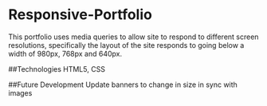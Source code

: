 # Responsive-Portfolio

This portfolio uses media queries to allow site to respond to different screen resolutions, specifically the layout of the site responds to going below a width of 980px, 768px and 640px. 

##Technologies
HTML5, CSS

##Future Development
Update banners to change in size in sync with images